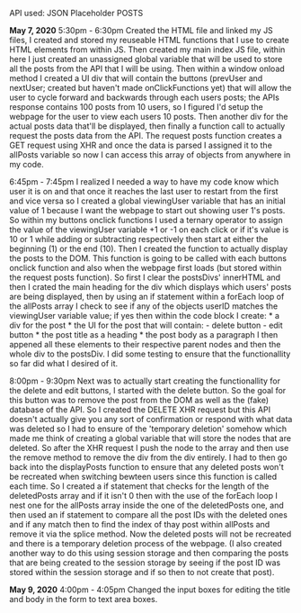 API used: JSON Placeholder POSTS

<b>May 7, 2020</b>
5:30pm - 6:30pm
Created the HTML file and linked my JS files, I created and stored my reuseable HTML functions that I use to create HTML elements from within JS. Then created my main index JS file, within here I just created an unassigned global variable that will be used to store all the posts from the API that I will be using. Then within a window onload method I created a UI div that will contain the buttons (prevUser and nextUser; created but haven't made onClickFunctions yet) that will allow the user to cycle forward and backwards through each users posts; the APIs response contains 100 posts from 10 users, so I figured I'd setup the webpage for the user to view each users 10 posts. Then another div for the actual posts data that'll be displayed, then finally a function call to actually request the posts data from the API.
The request posts function creates a GET request using XHR and once the data is parsed I assigned it to the allPosts variable so now I can access this array of objects from anywhere in my code.

6:45pm - 7:45pm
I realized I needed a way to have my code know which user it is on and that once it reaches the last user to restart from the first and vice versa so I created a global viewingUser variable that has an initial value of 1 because I want the webpage to start out showing user 1's posts. So within my buttons onclick functions I used a ternary operator to assign the value of the viewingUser variable +1 or -1 on each click or if it's value is 10 or 1 while adding or subtracting respectively then start at either the beginning (1) or the end (10).
Then I created the function to actually display the posts to the DOM. This function is going to be called with each buttons onclick function and also when the webpage first loads (but stored within the request posts function). So first I clear the postsDivs' innerHTML and then I crated the main heading for the div which displays which users' posts are being displayed, then by using an if statement within a forEach loop of the allPosts array I check to see if any of the objects userID matches the viewingUser variable value; if yes then within the code block I create:
    * a div for the post
    * the UI for the post that will contain:
        - delete button
        - edit button
    * the post title as a heading
    * the post body as a paragraph
I then appened all these elements to their respective parent nodes and then the whole div to the postsDiv.
I did some testing to ensure that the functionallity so far did what I desired of it.

8:00pm - 9:30pm
Next was to actually start creating the functionallity for the delete and edit buttons, I started with the delete button. So the goal for this button was to remove the post from the DOM as well as the (fake) database of the API. So I created the DELETE XHR request but this API doesn't actually give you any sort of confirmation or respond with what data was deleted so I had to ensure of the 'temporary deletion' somehow which made me think of creating a global variable that will store the nodes that are deleted. So after the XHR request I push the node to the array and then use the remove method to remove the div from the div entirely. I had to then go back into the displayPosts function to ensure that any deleted posts won't be recreated when switching bewteen users since this function is called each time. So I created a if statement that checks for the length of the deletedPosts array and if it isn't 0 then with the use of the forEach loop I nest one for the allPosts array inside the one of the deletedPosts one, and then used an if statement to compare all the post IDs with the deleted ones and if any match then to find the index of thay post within allPosts and remove it via the splice method. Now the deleted posts will not be recreated and there is a temporary deletion process of the webpage. (I also created another way to do this using session storage and then comparing the posts that are being created to the session storage by seeing if the post ID was stored within the session storage and if so then to not create that post).

<b>May 9, 2020</b>
4:00pm - 4:05pm
Changed the input boxes for editing the title and body in the form to text area boxes.